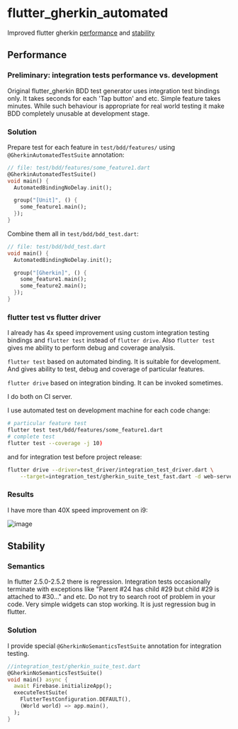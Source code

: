 # flutter_gherkin_automated
Improved flutter gherkin [performance](Performance) and [stability](Stability)

## Performance

### Preliminary: integration tests performance vs. development
Original flutter_gherkin BDD test generator uses integration test bindings only.
It takes seconds for each 'Tap button' and etc. Simple feature takes minutes.
While such behaviour is appropriate for real world testing it make BDD completely unusable at development stage.

### Solution
Prepare test for each feature in `test/bdd/features/` using `@GherkinAutomatedTestSuite` annotation:
```dart
// file: test/bdd/features/some_feature1.dart
@GherkinAutomatedTestSuite()
void main() {
  AutomatedBindingNoDelay.init();

  group("[Unit]", () {
    some_feature1.main();
  });
}
```
    
Combine them all in `test/bdd/bdd_test.dart`:
```dart
// file: test/bdd/bdd_test.dart
void main() {
  AutomatedBindingNoDelay.init();

  group("[Gherkin]", () {
    some_feature1.main();
    some_feature2.main();
  });
}
```
### flutter test vs flutter driver
I already has 4x speed improvement using custom integration testing bindings and `flutter test` instead of `flutter drive`.
Also `flutter test` gives me ability to perform debug and coverage analysis.

`flutter test` based on automated binding. It is suitable for development. And gives ability to test, debug and coverage of particular features.

`flutter drive` based on integration binding. It can be invoked sometimes.

I do both on CI server.

I use automated test on development machine for each code change:

```sh
# particular feature test
flutter test test/bdd/features/some_feature1.dart
# complete test
flutter test --coverage -j 10)
```
    
and for integration test before project release:

```sh
flutter drive --driver=test_driver/integration_test_driver.dart \
    --target=integration_test/gherkin_suite_test_fast.dart -d web-server
```
    
### Results
I have more than 40X speed improvement on i9:

![image](https://user-images.githubusercontent.com/8981380/136713968-ee3a2dee-e03c-42e2-b6cb-d1b0da6ede2d.png)

## Stability

### Semantics
In flutter 2.5.0-2.5.2 there is regression.
Integration tests occasionally terminate with exceptions like "Parent #24 has child #29 but child #29 is attached to #30..." and etc.
Do not try to search root of problem in your code. Very simple widgets can stop working. It is just regression bug in flutter.

### Solution
I provide special `@GherkinNoSemanticsTestSuite` annotation for integration testing.

```dart
//integration_test/gherkin_suite_test.dart
@GherkinNoSemanticsTestSuite()
void main() async {
  await Firebase.initializeApp();
  executeTestSuite(
    FlutterTestConfiguration.DEFAULT(),
    (World world) => app.main(),
  );
}
```
